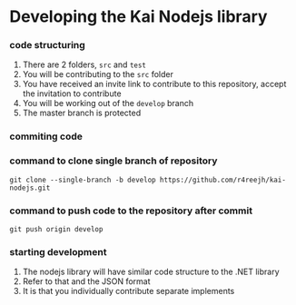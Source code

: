 # Developing the Kai Nodejs library

### code structuring

1. There are 2 folders, `src` and `test`
2. You will be contributing to the `src` folder
3. You have received an invite link to contribute to this repository, accept the invitation to contribute
4. You will be working out of the `develop` branch
5. The master branch is protected

### commiting code

### command to clone single branch of repository
```
git clone --single-branch -b develop https://github.com/r4reejh/kai-nodejs.git
```

### command to push code to the repository after commit
```
git push origin develop
```
### starting development
1. The nodejs library will have similar code structure to the .NET library
2. Refer to that and the JSON format
3. It is that you individually contribute separate implements
